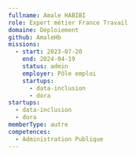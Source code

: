 ```yaml
---
fullname: Amale HABIBI
role: Expert métier France Travail
domaine: Déploiement
github: AmaleHb
missions:
  - start: 2023-07-20
    end: 2024-04-19
    status: admin
    employer: Pôle emploi
    startups:
      - data-inclusion
      - dora
startups:
  - data-inclusion
  - dora
memberType: autre
competences:
  - Administration Publique
---
```

